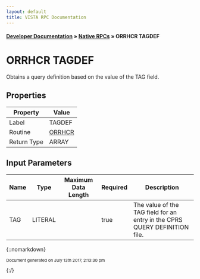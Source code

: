 ```yaml
---
layout: default
title: VISTA RPC Documentation
---
```


#### [Developer Documentation](../index) &#187; [Native RPCs](TableOfContents) &#187; ORRHCR TAGDEF<br/>
# ORRHCR TAGDEF

Obtains a query definition based on the value of the TAG field.

## Properties

Property | Value
--- | ---
Label | TAGDEF
Routine | [ORRHCR](http://code.osehra.org/dox/Routine_ORRHCR_source.html)
Return Type | ARRAY


## Input Parameters

Name | Type | Maximum Data Length | Required | Description
--- | --- | --- | --- | ---
TAG | LITERAL |  | true | The value of the TAG field for an entry in the CPRS QUERY DEFINITION file.



{::nomarkdown} <br/><p style="font-size: 11px">Document generated on July 13th 2017, 2:13:30 pm</p>{:/}